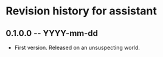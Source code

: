 # Revision history for assistant

## 0.1.0.0 -- YYYY-mm-dd

* First version. Released on an unsuspecting world.
